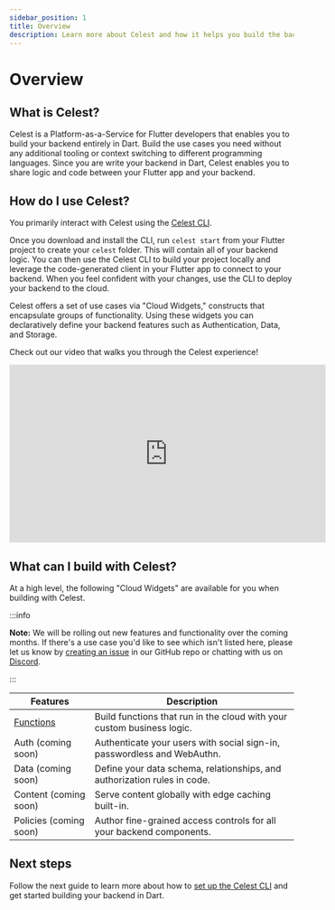 ```yaml
---
sidebar_position: 1
title: Overview
description: Learn more about Celest and how it helps you build the backend for your Flutter app.
---
```


# Overview

## What is Celest?

Celest is a Platform-as-a-Service for Flutter developers that enables you to build your backend entirely in Dart. Build the use cases you need without any additional tooling or context switching to different programming languages. Since you are write your backend in Dart, Celest enables you to share logic and code between your Flutter app and your backend.

## How do I use Celest?

You primarily interact with Celest using the [Celest CLI](/download). 

Once you download and install the CLI, run `celest start` from your Flutter project to create your `celest` folder. This will contain all of your backend logic. You can then use the Celest CLI to build your project locally and leverage the code-generated client in your Flutter app to connect to your backend. When you feel confident with your changes, use the CLI to deploy your backend to the cloud.

Celest offers a set of use cases via "Cloud Widgets," constructs that encapsulate groups of functionality. Using these widgets you can declaratively define your backend features such as Authentication, Data, and Storage.

Check out our video that walks you through the Celest experience!

<div id="intro-video" className="video-row">
    <iframe width="560" height="315" src="https://www.youtube-nocookie.com/embed/Zm4v_8XFHh4?si=o-kvdfdtd7ScnQSs" title="Our first release! Iterate on your backend locally" frameBorder="0" allow="accelerometer; autoplay; clipboard-write; encrypted-media; gyroscope; picture-in-picture; web-share" allowFullScreen></iframe>
</div>

## What can I build with Celest?

At a high level, the following "Cloud Widgets" are available for you when building with Celest.

:::info

**Note:** We will be rolling out new features and functionality over the coming months. If there's a use case you'd like to see which isn't listed here, please let us know by [creating an issue](https://github.com/celest-dev/celest/issues/new/choose) 
in our GitHub repo or chatting with us on [Discord](https://celest.dev/discord).

:::

| Features  | Description                                                   |
| --------- | ------------------------------------------------------------- |
| [Functions](functions/introduction.md) | Build functions that run in the cloud with your custom business logic. |
| Auth (coming soon) | Authenticate your users with social sign-in, passwordless and WebAuthn. |
| Data (coming soon) | Define your data schema, relationships, and authorization rules in code. |
| Content (coming soon) | Serve content globally with edge caching built-in. |
| Policies (coming soon) | Author fine-grained access controls for all your backend components. |

## Next steps

Follow the next guide to learn more about how to [set up the Celest CLI](/docs/get-started.md) and get started building your backend in Dart.

